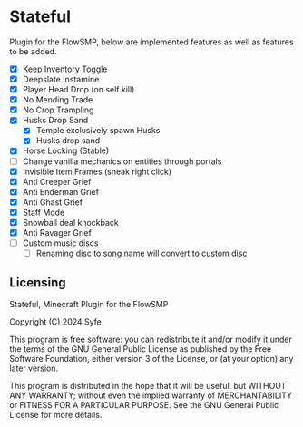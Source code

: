 # Stateful

Plugin for the FlowSMP, below are implemented features as well as features to be added.

- [x] Keep Inventory Toggle
- [x] Deepslate Instamine
- [x] Player Head Drop (on self kill)
- [x] No Mending Trade
- [x] No Crop Trampling
- [x] Husks Drop Sand
  - [x] Temple exclusively spawn Husks
  - [x] Husks drop sand
- [x] Horse Locking (Stable)
- [ ] Change vanilla mechanics on entities through portals
- [x] Invisible Item Frames (sneak right click)
- [x] Anti Creeper Grief
- [x] Anti Enderman Grief
- [x] Anti Ghast Grief
- [x] Staff Mode
- [x] Snowball deal knockback
- [x] Anti Ravager Grief
- [ ] Custom music discs
  - [ ] Renaming disc to song name will convert to custom disc

## Licensing

Stateful, Minecraft Plugin for the FlowSMP

Copyright (C) 2024  Syfe

This program is free software: you can redistribute it and/or modify
it under the terms of the GNU General Public License as published by
the Free Software Foundation, either version 3 of the License, or
(at your option) any later version.

This program is distributed in the hope that it will be useful,
but WITHOUT ANY WARRANTY; without even the implied warranty of
MERCHANTABILITY or FITNESS FOR A PARTICULAR PURPOSE.  See the
GNU General Public License for more details.